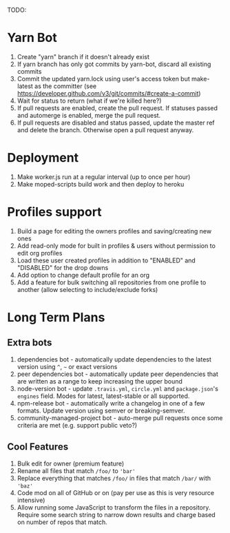TODO:

# Yarn Bot

1. Create "yarn" branch if it doesn't already exist
1. If yarn branch has only got commits by yarn-bot, discard all existing commits
1. Commit the updated yarn.lock using user's access token but make-latest as the committer (see https://developer.github.com/v3/git/commits/#create-a-commit)
1. Wait for status to return (what if we're killed here?)
1. If pull requests are enabled, create the pull request.  If statuses passed and automerge is enabled, merge the pull request.
1. If pull requests are disabled and status passed, update the master ref and delete the branch.  Otherwise open a pull request anyway.

# Deployment

1. Make worker.js run at a regular interval (up to once per hour)
1. Make moped-scripts build work and then deploy to heroku

# Profiles support

1. Build a page for editing the owners profiles and saving/creating new ones
  1. Add read-only mode for built in profiles & users without permission to edit org profiles
1. Load these user created profiles in addition to "ENABLED" and "DISABLED" for the drop downs
1. Add option to change default profile for an org
1. Add a feature for bulk switching all repositories from one profile to another (allow selecting to include/exclude forks)

# Long Term Plans

## Extra bots

1. dependencies bot - automatically update dependencies to the latest version using `^`, `~` or exact versions
1. peer dependencies bot - automatically update peer dependencies that are written as a range to keep increasing the upper bound
1. node-version bot - update `.travis.yml`, `circle.yml` and `package.json`'s `engines` field.  Modes for latest, latest-stable or all supported.
1. npm-release bot - automatically write a changelog in one of a few formats.  Update version using semver or breaking-semver.
1. community-managed-project bot - auto-merge pull requests once some criteria are met (e.g. support public veto?)

## Cool Features

1. Bulk edit for owner (premium feature)
  1. Rename all files that match `/foo/` to `'bar'`
  1. Replace everything that matches `/foo/` in files that match `/bar/` with `'baz'`
1. Code mod on all of GitHub or on  (pay per use as this is very resource intensive)
  1. Allow running some JavaScript to transform the files in a repository.  Require some search string to narrow down results and charge based on number of repos that match.
